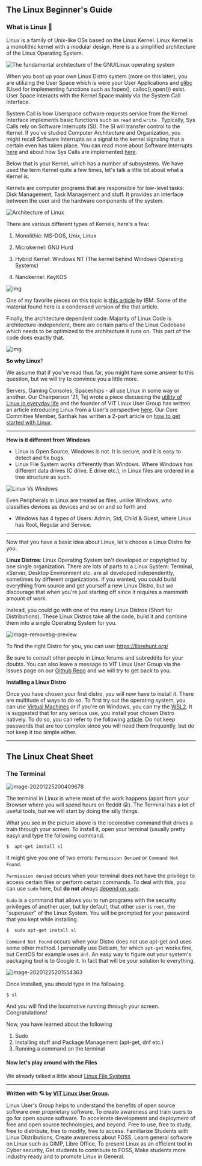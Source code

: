 ## The Linux Beginner's Guide

### What is Linux 🤔

Linux is a family of Unix-like OSs based on the Linux Kernel. Linux Kernel is a monolithic kernel with a modular design. Here is a a simplified architecture of the Linux Operating System.

![The fundamental architecture of the GNU/Linux operating system](https://developer.ibm.com/developer/default/articles/l-linux-kernel/images/figure2.jpg)

When you boot up your own Linux Distro system (more on this later), you are utilizing the User Space which is were your User Applications and [glibc](https://www.gnu.org/software/libc/libc.html) (Used for implementing functions such as fopen(), calloc(),open()) exist. User Space interacts with the Kernel Space mainly via the System Call Interface.

System Call is how Userspace software requests service from the Kernel. Interface implements basic functions such as `read` and `write` . Typically, Sys Calls rely on Software Interrupts (SI). The SI will transfer control to the Kernel. If you've studied Computer Architecture and Organization, you might recall Software Interrupts as a signal to the kernel signaling that a certain even has taken place. You can read more about Software Interrupts [here](http://www.linfo.org/software_interrupt.html#:~:text=A%20software%20interrupt%2C%20also%20called,a%20program%20in%20user%20mode.) and about how Sys Calls are implemented [here](https://en.wikipedia.org/wiki/System_call#Typical_implementations).

Below that is your Kernel, which has a number of subsystems. We have used the term Kernel quite a few times, let's talk a little bit about what a Kernel is.

Kernels are computer programs that are responsible for low-level tasks: Disk Management, Task Management and stuff. It provides an interface between the user and the hardware components of the system. 

![Architecture of Linux](Architecture-of-Linux-removebg-preview.png)

There are various different types of Kernels, here's a few:

1. Monolithic: MS-DOS, Unix, Linux

2. Microkernel: GNU Hurd

3. Hybrid Kernel: Windows NT (The kernel behind Windows Operating Systems)

4. Nanokernel: KeyKOS 

   

![img](https://upload.wikimedia.org/wikipedia/commons/thumb/d/d0/OS-structure2.svg/1024px-OS-structure2.svg.png)

One of my favorite pieces on this topic is [this article](https://developer.ibm.com/technologies/linux/articles/l-linux-kernel/#:~:text=Architecture%2Ddependent%20code,-While%20much%20of&text=For%20a%20typical%20desktop%2C%20the,in%20.%2Flinux%2Farch.) by IBM. Some of the material found here is a condensed version of the that article. 

Finally, the architecture dependent code: Majority of Linux Code is architecture-independent, there are certain parts of the Linux Codebase which needs to be optimized to the architecture it runs on. This part of the code does exactly that. 

![img](https://knowstuffs.files.wordpress.com/2012/06/linux_kernel2.png)



**So why Linux**?

We assume that if you've read thus far, you might have some answer to this question, but we will try to convince you a little more. 

Servers, Gaming Consoles, Spaceships - all use Linux in some way or another. Our Chairperson '21, Tej wrote a piece discussing the [utility of Linux in everyday life](https://medium.com/vit-linux-user-group/can-linux-be-used-for-everyday-purpose-369bb739c3ad) and the founder of VIT Linux User Group has written an article introducing Linux from a User's perspective [here](https://medium.com/vit-linux-user-group/im-a-cs-undergraduate-and-i-haven-t-used-windows-in-two-years-e79c6a8ac948). Our Core Committee Member, Sarthak has written a 2-part article on [how to get started with Linux](https://medium.com/vit-linux-user-group/introduction-to-linux-part-1-first-blood-3cd248b8ede0).

<hr>

**How is it different from Windows**

- Linux is Open Source, Windows is not. It is secure, and it is easy to detect and fix bugs. 
- Linux File System works differently than Windows. Where Windows has different data drives (C drive, E drive etc.), in Linux files are ordered in a tree structure as such. 

![Linux Vs Windows](https://www.guru99.com/images/FolderStructure.png)

Even Peripherals in Linux are treated as files, unlike Windows, who classifies    devices as devices and so on and so forth and 

- Windows has 4 types of Users: Admin, Std, Child & Guest, where Linux has Root, Regular and Service.

<hr>

Now that you have a basic idea about Linux, let's choose a Linux Distro for you.

**Linux Distros**: Linux Operating System isn't developed or copyrighted by one single organization. There are lots of parts to a Linux System: Terminal, xServer, Desktop Environment etc. are all developed independently, sometimes by different organizations. If you wanted, you could build everything from source and get yourself a new Linux Distro, but we discourage that when you're just starting off since it requires a mammoth amount of work.

Instead, you could go with one of the many Linux Distros (Short for Distributions). These Linux Distros take all the code, build it and combine them into a single Operating System for you.

![image-removebg-preview](image-removebg-preview.png)

To find the right Distro for you, you can use: https://librehunt.org/

Be sure to consult other people in Linux forums and subreddits for your doubts. You can also leave a message to VIT Linux User Group via the Issues page on our [Github Repo]() and we will try to get back to you.

**Installing a Linux Distro**

Once you have chosen your first distro, you will now have to install it. There are multitude of ways to do so. To first try out the operating system, you can use [Virtual Machines](https://www.howtogeek.com/196060/beginner-geek-how-to-create-and-use-virtual-machines/) or if you're on Windows, you can try the [WSL2](https://devblogs.microsoft.com/commandline/wsl2-will-be-generally-available-in-windows-10-version-2004/). It is suggested that for any serious use, you install your chosen Distro natively. To do so, you can refer to the following [article](https://www.educba.com/install-linux/). Do not keep passwords that are too complex since you will need them frequently, but do not keep it too simple either.

<hr>

## The Linux Cheat Sheet

### The Terminal

![image-20201225200409678](image-20201225200409678.png)

The terminal in Linux is where most of the work happens (apart from your Browser where you will spend hours on Reddit 😛). The Terminal has a lot of useful tools, but we will start by doing the silly things.

What you see in the picture above is the locomotive command that drives a train through your screen. To install it, open your terminal (usually pretty easy) and type the following command.

```shell
$  apt-get install sl
```

It might give you one of two errors: `Permission Denied` or `Command Not Found`. 

`Permission denied` occurs when your terminal does not have the privilege to access certain files or perform certain commands. To deal with this, you can use `sudo` here, but **do not** always [depend on `sudo`](https://www.beyondtrust.com/blog/entry/unix-linux-privileged-management-should-you-sudo#:~:text=Whenever%20a%20user%20tries%20to,to%20give%20system%20based%20permissions.). 

`Sudo` is a command that allows you to run programs with the security privileges of another user, but by default, that other user is `root`, the "superuser" of the Linux System. You will be prompted for your password that you kept while installing.

```shell
$  sudo apt-get install sl
```

`Command Not Found` occurs when your Distro does not use apt-get and uses some other method. I personally use Debiam, for which `apt-get` works fine, but CentOS for example uses `dnf`. An easy way to figure out your system's packaging tool is to Google it. In fact that will be your solution to everything.

![image-20201225201554363](image-20201225201554363.png)

Once installed, you should type in the following.

```shell
$ sl
```

And you will find the locomotive running through your screen. Congratulations!

Now, you have learned about the following

1. Sudo
2. Installing stuff and Package Management (apt-get, dnf etc.)
3. Running a command on the terminal

#### Now let's play around with the Files

We already talked a little about [Linux File Systems](https://opensource.com/life/16/10/introduction-linux-filesystems)

<hr>

**Written with 💘 by [VIT Linux User Group](https://github.com/vitlug).**

Linux User's Group helps to understand the benefits of open source software over proprietary software. To create awareness and train users to go for open source software. To accelerate development and deployment of free and open source technologies, and beyond. Free to use, free to study, free to distribute, free to modify, free to access. Familiarize Students with Linux Distributions, Create awareness about FOSS, Learn general software on Linux such as GIMP, Libre Office, To present Linux as an efficient tool in Cyber security, Get students to contribute to FOSS, Make students more industry ready and to promote Linux in General.





